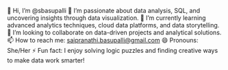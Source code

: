 👋 Hi, I’m @sbasupalli
👀 I’m passionate about data analysis, SQL, and uncovering insights through data visualization.
🌱 I’m currently learning advanced analytics techniques, cloud data platforms, and data storytelling.
💞️ I’m looking to collaborate on data-driven projects and analytical solutions.
📫 How to reach me: saipranathi.basupalli@gmail.com
😄 Pronouns: She/Her
⚡ Fun fact: I enjoy solving logic puzzles and finding creative ways to make data work smarter!

<!---
sbasupalli/sbasupalli is a ✨ special ✨ repository because its `README.md` (this file) appears on your GitHub profile.
You can click the Preview link to take a look at your changes.
--->
